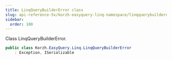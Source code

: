 ```yaml
---
title: LinqQueryBuilderError class
slug: api-reference-5x/korzh-easyquery-linq-namespace/linqquerybuildererror-class
sidebar:
  order: 100
---
```


Class LinqQueryBuilderError.
```csharp
public class Korzh.EasyQuery.Linq.LinqQueryBuilderError
    : Exception, ISerializable

```
